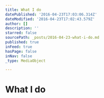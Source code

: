 ```yaml
---
title: What I do
datePublished: '2016-04-23T17:03:06.314Z'
dateModified: '2016-04-23T17:02:43.579Z'
author: []
description: ''
starred: false
sourcePath: _posts/2016-04-23-what-i-do.md
published: true
inFeed: true
hasPage: false
inNav: false
_type: MediaObject

---
```

# What I do